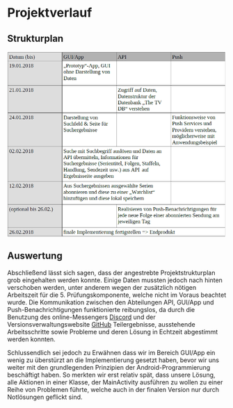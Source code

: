 # Projektverlauf

## Strukturplan
![](./images/___verlauf.png)
## Auswertung

Abschließend lässt sich sagen, dass der angestrebte Projektstrukturplan grob eingehalten werden konnte. Einige Daten mussten jedoch nach hinten verschoben werden, unter anderem wegen der zusätzlich nötigen Arbeitszeit für die 5. Prüfungskomponente, welche nicht im Voraus beachtet wurde. Die Kommunikation zwischen den Abteilungen API, GUI/App und Push-Benachrichtigungen funktionierte reibungslos, da durch die Benutzung des online-Messengers [Discord](https://discordapp.com/) und der Versionsverwaltungswebsite [GitHub](http://github.com) Teilergebnisse, ausstehende Arbeitsschritte sowie Probleme und deren Lösung in Echtzeit abgestimmt werden konnten. 

Schlussendlich sei jedoch zu Erwähnen dass wir im Bereich GUI/App ein wenig zu überstürzt an die Implementierung gesetzt haben, bevor wir uns weiter mit den grundlegenden Prinzipien der Android-Programmierung beschäftigt haben. So merkten wir erst relativ spät, dass unsere Lösung, alle Aktionen in einer Klasse, der MainActivity ausführen zu wollen zu einer Reihe von Problemen führte, welche auch in der finalen Version nur durch Notlösungen geflickt sind.
